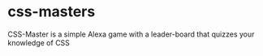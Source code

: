 # css-masters
CSS-Master is a simple Alexa game with a leader-board that quizzes your knowledge of CSS
